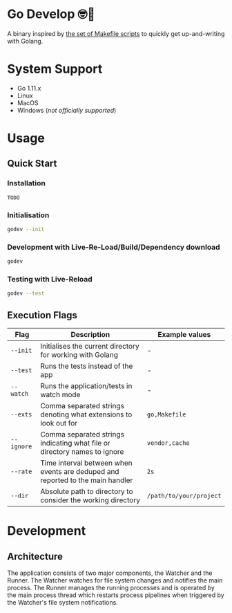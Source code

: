 # Go Develop 🤓💾
A binary inspired by [the set of Makefile scripts](../) to quickly get up-and-writing with Golang.

# System Support
- Go 1.11.x
- Linux
- MacOS
- Windows (*not officially supported*)

# Usage

## Quick Start

### Installation

`TODO`

### Initialisation

```sh
godev --init
```

### Development with Live-Re-Load/Build/Dependency download

```sh
godev
```

### Testing with Live-Reload

```sh
godev --test
```

## Execution Flags

| Flag | Description | Example values |
| --- | --- | --- |
| `--init` | Initialises the current directory for working with Golang | - |
| `--test` | Runs the tests instead of the app | - |
| `--watch` | Runs the application/tests in watch mode | - |
| `--exts` | Comma separated strings denoting what extensions to look out for | `go,Makefile` |
| `--ignore` | Comma separated strings indicating what file or directory names to ignore | `vendor,cache` |
| `--rate` | Time interval between when events are deduped and reported to the main handler | `2s` |
| `--dir` | Absolute path to directory to consider the working directory | `/path/to/your/project` |

# Development

## Architecture
The application consists of two major components, the Watcher and the Runner. The Watcher watches for file system changes and notifies the main process. The Runner manages the running processes and is operated by the main process thread which restarts process pipelines when triggered by the Watcher's file system notifications.

